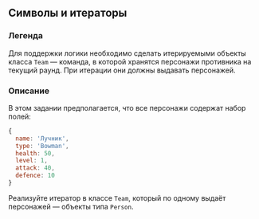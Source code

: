 ## Символы и итераторы

### Легенда

Для поддержки логики необходимо сделать итерируемыми объекты класса `Team` — команда, в которой хранятся персонажи противника на текущий раунд. При итерации они должны выдавать персонажей.

### Описание

В этом задании предполагается, что все персонажи содержат набор полей:
```javascript
{
  name: 'Лучник',
  type: 'Bowman',
  health: 50,
  level: 1,
  attack: 40,
  defence: 10
}
```

Реализуйте итератор в классе `Team`, который по одному выдаёт персонажей — объекты типа `Person`.
